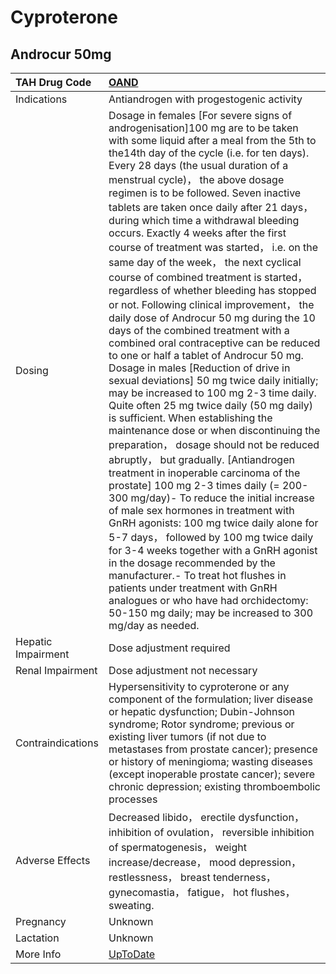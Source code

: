 # Cyproterone

## Androcur 50mg

| TAH Drug Code      | [OAND](https://www.tahsda.org.tw/drugs/hissearch.php?drug_code=OAND)                                                                                                                                                                                                                                                                                                                                                                                                                                                                                                                                                                                                                                                                                                                                                                                                                                                                                                                                                                                                                                                                                                                                                                                                                                                                                                                                                                                                                                                                                                                                                                                                                            |
|:-------------------|:------------------------------------------------------------------------------------------------------------------------------------------------------------------------------------------------------------------------------------------------------------------------------------------------------------------------------------------------------------------------------------------------------------------------------------------------------------------------------------------------------------------------------------------------------------------------------------------------------------------------------------------------------------------------------------------------------------------------------------------------------------------------------------------------------------------------------------------------------------------------------------------------------------------------------------------------------------------------------------------------------------------------------------------------------------------------------------------------------------------------------------------------------------------------------------------------------------------------------------------------------------------------------------------------------------------------------------------------------------------------------------------------------------------------------------------------------------------------------------------------------------------------------------------------------------------------------------------------------------------------------------------------------------------------------------------------|
| Indications        | Antiandrogen with progestogenic activity                                                                                                                                                                                                                                                                                                                                                                                                                                                                                                                                                                                                                                                                                                                                                                                                                                                                                                                                                                                                                                                                                                                                                                                                                                                                                                                                                                                                                                                                                                                                                                                                                                                        |
| Dosing             | Dosage in females [For severe signs of androgenisation]100 mg are to be taken with some liquid after a meal from the 5th to the14th day of the cycle (i.e. for ten days). Every 28 days (the usual duration of a menstrual cycle)， the above dosage regimen is to be followed. Seven inactive tablets are taken once daily after 21 days， during which time a withdrawal bleeding occurs. Exactly 4 weeks after the first course of treatment was started， i.e. on the same day of the week， the next cyclical course of combined treatment is started， regardless of whether bleeding has stopped or not. Following clinical improvement， the daily dose of Androcur 50 mg during the 10 days of the combined treatment with a combined oral contraceptive can be reduced to one or half a tablet of Androcur 50 mg. Dosage in males [Reduction of drive in sexual deviations] 50 mg twice daily initially; may be increased to 100 mg 2-3 time daily. Quite often 25 mg twice daily (50 mg daily) is sufficient. When establishing the maintenance dose or when discontinuing the preparation， dosage should not be reduced abruptly， but gradually. [Antiandrogen treatment in inoperable carcinoma of the prostate] 100 mg 2-3 times daily (= 200-300 mg/day)- To reduce the initial increase of male sex hormones in treatment with GnRH agonists: 100 mg twice daily alone for 5-7 days， followed by 100 mg twice daily for 3-4 weeks together with a GnRH agonist in the dosage recommended by the manufacturer.- To treat hot flushes in patients under treatment with GnRH analogues or who have had orchidectomy: 50-150 mg daily; may be increased to 300 mg/day as needed. |
| Hepatic Impairment | Dose adjustment required                                                                                                                                                                                                                                                                                                                                                                                                                                                                                                                                                                                                                                                                                                                                                                                                                                                                                                                                                                                                                                                                                                                                                                                                                                                                                                                                                                                                                                                                                                                                                                                                                                                                        |
| Renal Impairment   | Dose adjustment not necessary                                                                                                                                                                                                                                                                                                                                                                                                                                                                                                                                                                                                                                                                                                                                                                                                                                                                                                                                                                                                                                                                                                                                                                                                                                                                                                                                                                                                                                                                                                                                                                                                                                                                   |
| Contraindications  | Hypersensitivity to cyproterone or any component of the formulation; liver disease or hepatic dysfunction; Dubin-Johnson syndrome; Rotor syndrome; previous or existing liver tumors (if not due to metastases from prostate cancer); presence or history of meningioma; wasting diseases (except inoperable prostate cancer); severe chronic depression; existing thromboembolic processes                                                                                                                                                                                                                                                                                                                                                                                                                                                                                                                                                                                                                                                                                                                                                                                                                                                                                                                                                                                                                                                                                                                                                                                                                                                                                                     |
| Adverse Effects    | Decreased libido， erectile dysfunction， inhibition of ovulation， reversible inhibition of spermatogenesis， weight increase/decrease， mood depression， restlessness， breast tenderness， gynecomastia， fatigue， hot flushes， sweating.                                                                                                                                                                                                                                                                                                                                                                                                                                                                                                                                                                                                                                                                                                                                                                                                                                                                                                                                                                                                                                                                                                                                                                                                                                                                                                                                                                                                                                                 |
| Pregnancy          | Unknown                                                                                                                                                                                                                                                                                                                                                                                                                                                                                                                                                                                                                                                                                                                                                                                                                                                                                                                                                                                                                                                                                                                                                                                                                                                                                                                                                                                                                                                                                                                                                                                                                                                                                         |
| Lactation          | Unknown                                                                                                                                                                                                                                                                                                                                                                                                                                                                                                                                                                                                                                                                                                                                                                                                                                                                                                                                                                                                                                                                                                                                                                                                                                                                                                                                                                                                                                                                                                                                                                                                                                                                                         |
| More Info          | [UpToDate](https://www.uptodate.com/contents/cyproterone-drug-information)                                                                                                                                                                                                                                                                                                                                                                                                                                                                                                                                                                                                                                                                                                                                                                                                                                                                                                                                                                                                                                                                                                                                                                                                                                                                                                                                                                                                                                                                                                                                                                                                                      |

